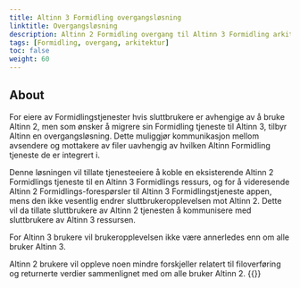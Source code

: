 ```yaml
---
title: Altinn 3 Formidling overgangsløsning
linktitle: Overgangsløsning
description: Altinn 2 Formidling overgang til Altinn 3 Formidling arkitektur. 
tags: [Formidling, overgang, arkitektur]
toc: false
weight: 60
---
```


## About
For eiere av Formidlingstjenester hvis sluttbrukere er avhengige av å bruke Altinn 2, men som ønsker å migrere sin Formidling tjeneste til Altinn 3, tilbyr Altinn en overgangsløsning.
Dette muliggjør kommunikasjon mellom avsendere og mottakere av filer uavhengig av hvilken Altinn Formidling tjeneste de er integrert i.

Denne løsningen vil tillate tjenesteeiere å koble en eksisterende Altinn 2 Formidlings tjeneste til en Altinn 3 Formidlings ressurs, og for å videresende Altinn 2 Formidlings-forespørsler til Altinn 3 Formidlingstjeneste appen, mens den ikke vesentlig endrer sluttbrukeropplevelsen mot Altinn 2.
Dette vil da tillate sluttbrukere av Altinn 2 tjenesten å kommunisere med sluttbrukere av Altinn 3 ressursen.

For Altinn 3 brukere vil brukeropplevelsen ikke være annerledes enn om alle bruker Altinn 3.

Altinn 2 brukere vil oppleve noen mindre forskjeller relatert til filoverføring og returnerte verdier sammenlignet med om alle bruker Altinn 2.
{{<children />}}
